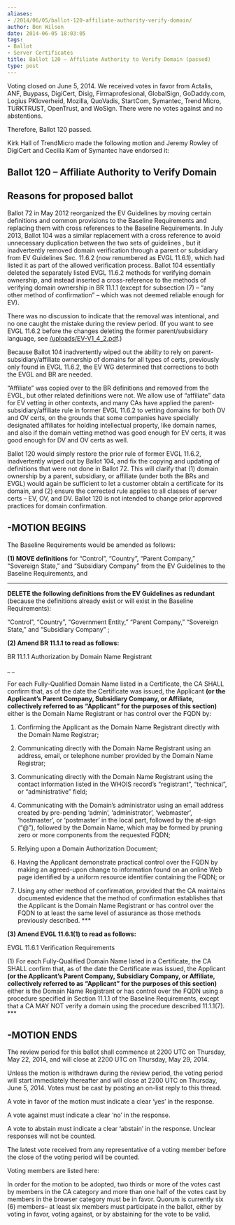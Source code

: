 ```yaml
---
aliases:
- /2014/06/05/ballot-120-affiliate-authority-verify-domain/
author: Ben Wilson
date: 2014-06-05 18:03:05
tags:
- Ballot
- Server Certificates
title: Ballot 120 – Affiliate Authority to Verify Domain (passed)
type: post
---
```


Voting closed on June 5, 2014. We received votes in favor from Actalis, ANF, Buypass, DigiCert, Disig, Firmaprofesional, GlobalSign, GoDaddy.com, Logius PKIoverheid, Mozilla, QuoVadis, StartCom, Symantec, Trend Micro, TURKTRUST, OpenTrust, and WoSign. There were no votes against and no abstentions.

Therefore, Ballot 120 passed.

Kirk Hall of TrendMicro made the following motion and Jeremy Rowley of DigiCert and Cecilia Kam of Symantec have endorsed it:

## Ballot 120 – Affiliate Authority to Verify Domain

## Reasons for proposed ballot

Ballot 72 in May 2012 reorganized the EV Guidelines by moving certain definitions and common provisions to the Baseline Requirements and replacing them with cross references to the Baseline Requirements. In July 2013, Ballot 104 was a similar replacement with a cross reference to avoid unnecessary duplication between the two sets of guidelines , but it inadvertently removed domain verification through a parent or subsidiary from EV Guidelines Sec. 11.6.2 (now renumbered as EVGL 11.6.1), which had listed it as part of the allowed verification process. Ballot 104 essentially deleted the separately listed EVGL 11.6.2 methods for verifying domain ownership, and instead inserted a cross-reference to the methods of verifying domain ownership in BR 11.1.1 (except for subsection (7) – “any other method of confirmation” – which was not deemed reliable enough for EV).

There was no discussion to indicate that the removal was intentional, and no one caught the mistake during the review period. (If you want to see EVGL 11.6.2 before the changes deleting the former parent/subsidiary language, see [/uploads/EV-V1_4_2.pdf][1].)

Because Ballot 104 inadvertently wiped out the ability to rely on parent-subsidiary/affiliate ownership of domains for all types of certs, previously only found in EVGL 11.6.2, the EV WG determined that corrections to both the EVGL and BR are needed.

“Affiliate” was copied over to the BR definitions and removed from the EVGL, but other related definitions were not. We allow use of “affiliate” data for EV vetting in other contexts, and many CAs have applied the parent-subsidiary/affiliate rule in former EVGL 11.6.2 to vetting domains for both DV and OV certs, on the grounds that some companies have specially designated affiliates for holding intellectual property, like domain names, and also if the domain vetting method was good enough for EV certs, it was good enough for DV and OV certs as well.

Ballot 120 would simply restore the prior rule of former EVGL 11.6.2, inadvertently wiped out by Ballot 104, and fix the copying and updating of definitions that were not done in Ballot 72. This will clarify that (1) domain ownership by a parent, subsidiary, or affiliate (under both the BRs and EVGL) would again be sufficient to let a customer obtain a certificate for its domain, and (2) ensure the corrected rule applies to all classes of server certs – EV, OV, and DV. Ballot 120 is not intended to change prior approved practices for domain confirmation.

## -MOTION BEGINS

The Baseline Requirements would be amended as follows:

**(1) MOVE definitions** for “Control”, “Country”, “Parent Company,” “Sovereign State,” and “Subsidiary Company” from the EV Guidelines to the Baseline Requirements, and

______________________________________________________________________

**DELETE the following definitions from the EV Guidelines as redundant** (because the definitions already exist or will exist in the Baseline Requirements):

“Control”, “Country”, “Government Entity,” “Parent Company,” “Sovereign State,” and “Subsidiary Company” ;

**(2) Amend BR 11.1.1 to read as follows:**

BR 11.1.1 Authorization by Domain Name Registrant

\_ \_

For each Fully-Qualified Domain Name listed in a Certificate, the CA SHALL confirm that, as of the date the Certificate was issued, the Applicant **(or the Applicant’s Parent Company, Subsidiary Company, or Affiliate, collectively referred to as “Applicant” for the purposes of this section)** either is the Domain Name Registrant or has control over the FQDN by:

1. Confirming the Applicant as the Domain Name Registrant directly with the Domain Name Registrar;

1. Communicating directly with the Domain Name Registrant using an address, email, or telephone number provided by the Domain Name Registrar;

1. Communicating directly with the Domain Name Registrant using the contact information listed in the WHOIS record’s “registrant”, “technical”, or “administrative” field;

1. Communicating with the Domain’s administrator using an email address created by pre-pending ‘admin’, ‘administrator’, ‘webmaster’, ‘hostmaster’, or ‘postmaster’ in the local part, followed by the at-sign (“@”), followed by the Domain Name, which may be formed by pruning zero or more components from the requested FQDN;

1. Relying upon a Domain Authorization Document;

1. Having the Applicant demonstrate practical control over the FQDN by making an agreed-upon change to information found on an online Web page identified by a uniform resource identifier containing the FQDN; or

1. Using any other method of confirmation, provided that the CA maintains documented evidence that the method of confirmation establishes that the Applicant is the Domain Name Registrant or has control over the FQDN to at least the same level of assurance as those methods previously described. \*\*\*

**(3) Amend EVGL 11.6.1(1) to read as follows:**

EVGL 11.6.1 Verification Requirements

(1) For each Fully-Qualified Domain Name listed in a Certificate, the CA SHALL confirm that, as of the date the Certificate was issued, the Applicant **(or the Applicant’s Parent Company, Subsidiary Company, or Affiliate, collectively referred to as “Applicant” for the purposes of this section)** either is the Domain Name Registrant or has control over the FQDN using a procedure specified in Section 11.1.1 of the Baseline Requirements, except that a CA MAY NOT verify a domain using the procedure described 11.1.1(7). \*\*\*

## -MOTION ENDS

The review period for this ballot shall commence at 2200 UTC on Thursday, May 22, 2014, and will close at 2200 UTC on Thursday, May 29, 2014.

Unless the motion is withdrawn during the review period, the voting period will start immediately thereafter and will close at 2200 UTC on Thursday, June 5, 2014. Votes must be cast by posting an on-list reply to this thread.

A vote in favor of the motion must indicate a clear ‘yes’ in the response.

A vote against must indicate a clear ‘no’ in the response.

A vote to abstain must indicate a clear ‘abstain’ in the response. Unclear responses will not be counted.

The latest vote received from any representative of a voting member before the close of the voting period will be counted.

Voting members are listed here:

In order for the motion to be adopted, two thirds or more of the votes cast by members in the CA category and more than one half of the votes cast by members in the browser category must be in favor. Quorum is currently six (6) members– at least six members must participate in the ballot, either by voting in favor, voting against, or by abstaining for the vote to be valid.

[1]: /uploads/EV-V1_4_2.pdf